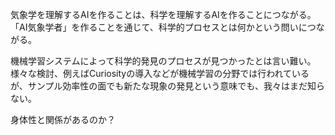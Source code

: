 気象学を理解するAIを作ることは、科学を理解するAIを作ることにつながる。
「AI気象学者」を作ることを通じて、科学的プロセスとは何かという問いにつながる。

機械学習システムによって科学的発見のプロセスが見つかったとは言い難い。
様々な検討、例えばCuriosityの導入などが機械学習の分野では行われているが、サンプル効率性の面でも新たな現象の発見という意味でも、我々はまだ知らない。

身体性と関係があるのか？

